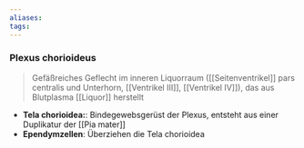 ```yaml
---
aliases: 
tags: 
---
```

### Plexus chorioideus
> Gefäßreiches Geflecht im inneren Liquorraum ([[Seitenventrikel]] pars centralis und Unterhorn, [[Ventrikel III]], [[Ventrikel IV]]), das aus Blutplasma [[Liquor]] herstellt
-   **Tela chorioidea:**: Bindegewebsgerüst der Plexus, entsteht aus einer Duplikatur der [[Pia mater]]
-   **Ependymzellen**: Überziehen die Tela chorioidea